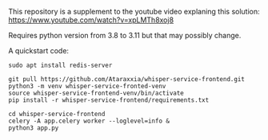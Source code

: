 This repository is a supplement to the youtube video explaning this solution:
https://www.youtube.com/watch?v=xpLMTh8xoj8

Requires python version from 3.8 to 3.11 but that may possibly change.

A quickstart code:
```
sudo apt install redis-server 

git pull https://github.com/Ataraxxia/whisper-service-frontend.git
python3 -m venv whisper-service-fronted-venv
source whisper-service-frontend-venv/bin/activate
pip install -r whisper-service-frontend/requirements.txt

cd whisper-service-frontend
celery -A app.celery worker --loglevel=info &
python3 app.py
```
